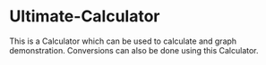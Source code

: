 # Ultimate-Calculator
This is a Calculator which can be used to calculate and graph demonstration. Conversions can also be done using this Calculator.
